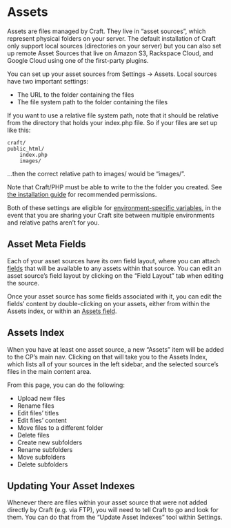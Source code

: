 Assets
======

Assets are files managed by Craft. They live in “asset sources”, which represent physical folders on your server. The default installation of Craft only support local sources (directories on your server) but you can also set up remote Asset Sources that live on Amazon S3, Rackspace Cloud, and Google Cloud using one of the first-party plugins.

You can set up your asset sources from Settings → Assets. Local sources have two important settings:

* The URL to the folder containing the files
* The file system path to the folder containing the files

If you want to use a relative file system path, note that it should be relative from the directory that holds your index.php file. So if your files are set up like this:

    craft/
	public_html/
		index.php
		images/

…then the correct relative path to images/ would be “images/”.

Note that Craft/PHP must be able to write to the the folder you created. See [the installation guide]({entry:docs/installing:url}#step-2-set-the-permissions) for recommended permissions.

Both of these settings are eligible for [environment-specific variables]({entry:docs/multi-environment-configs:url}#environment-specific-variables), in the event that you are sharing your Craft site between multiple environments and relative paths aren’t for you.

## Asset Meta Fields

Each of your asset sources have its own field layout, where you can attach [fields]({entry:docs/fields}) that will be available to any assets within that source. You can edit an asset source’s field layout by clicking on the “Field Layout” tab when editing the source.

Once your asset source has some fields associated with it, you can edit the fields’ content by double-clicking on your assets, either from within the Assets index, or within an [Assets field]({entry:docs/assets-fields}).

## Assets Index

When you have at least one asset source, a new “Assets” item will be added to the CP’s main nav. Clicking on that will take you to the Assets Index, which lists all of your sources in the left sidebar, and the selected source’s files in the main content area.

From this page, you can do the following:

* Upload new files
* Rename files
* Edit files’ titles
* Edit files’ content
* Move files to a different folder
* Delete files
* Create new subfolders
* Rename subfolders
* Move subfolders
* Delete subfolders

## Updating Your Asset Indexes

Whenever there are files within your asset source that were not added directly by Craft (e.g. via FTP), you will need to tell Craft to go and look for them. You can do that from the “Update Asset Indexes” tool within Settings.
